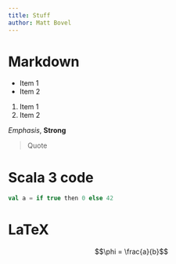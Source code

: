 ```yaml
---
title: Stuff
author: Matt Bovel
---
```


# Markdown

- Item 1
- Item 2

1. Item 1
2. Item 2

_Emphasis_, __Strong__

> Quote

# Scala 3 code

```scala
val a = if true then 0 else 42
```

# LaTeX

$$\phi = \frac{a}{b}$$
